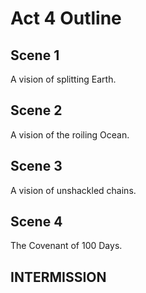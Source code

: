 # Act 4 Outline

## Scene 1

A vision of splitting Earth.

## Scene 2

A vision of the roiling Ocean.

## Scene 3

A vision of unshackled chains.

## Scene 4

The Covenant of 100 Days.

## INTERMISSION
